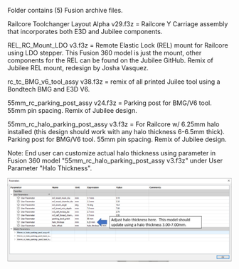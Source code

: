 Folder contains (5) Fusion archive files.

Railcore Toolchanger Layout Alpha v29.f3z = Railcore Y Carriage assembly that incorporates both E3D and Jubilee components.

REL_RC_Mount_LDO v3.f3z = Remote Elastic Lock (REL) mount for Railcore using LDO stepper.  This Fusion 360 model is just the mount, other components for the REL can be found on the Jubilee GitHub. Remix of Jubilee REL mount, redesign by Josha Vasquez.

rc_tc_BMG_v6_tool_assy v38.f3z = remix of all printed Juilee tool using a Bondtech BMG and E3D V6.

55mm_rc_parking_post_assy v24.f3z = Parking post for BMG/V6 tool. 55mm pin spacing. Remix of Jubilee design.

55mm_rc_halo_parking_post_assy v3.f3z = For Railcore w/ 6.25mm halo installed (this design should work with any halo thickness 6-6.5mm thick). Parking post for BMG/V6 tool. 55mm pin spacing. Remix of Jubilee design.

Note: End user can customize actual halo thickness using parameter in Fusion 360 model "55mm_rc_halo_parking_post_assy v3.f3z" under User Parameter "Halo Thickness".

![image](https://github.com/railcore/toolchanger/blob/master/Fusion/Halo%20Thickness%20Adjustment.png)
